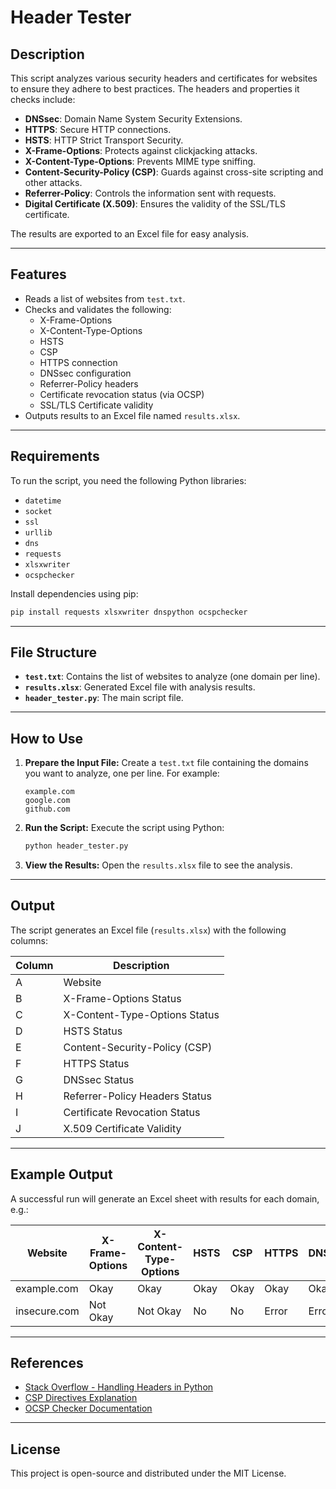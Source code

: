 # Header Tester

## Description
This script analyzes various security headers and certificates for websites to ensure they adhere to best practices. The headers and properties it checks include:

- **DNSsec**: Domain Name System Security Extensions.
- **HTTPS**: Secure HTTP connections.
- **HSTS**: HTTP Strict Transport Security.
- **X-Frame-Options**: Protects against clickjacking attacks.
- **X-Content-Type-Options**: Prevents MIME type sniffing.
- **Content-Security-Policy (CSP)**: Guards against cross-site scripting and other attacks.
- **Referrer-Policy**: Controls the information sent with requests.
- **Digital Certificate (X.509)**: Ensures the validity of the SSL/TLS certificate.

The results are exported to an Excel file for easy analysis.

---

## Features

- Reads a list of websites from `test.txt`.
- Checks and validates the following:
  - X-Frame-Options
  - X-Content-Type-Options
  - HSTS
  - CSP
  - HTTPS connection
  - DNSsec configuration
  - Referrer-Policy headers
  - Certificate revocation status (via OCSP)
  - SSL/TLS Certificate validity
- Outputs results to an Excel file named `results.xlsx`.

---

## Requirements

To run the script, you need the following Python libraries:

- `datetime`
- `socket`
- `ssl`
- `urllib`
- `dns`
- `requests`
- `xlsxwriter`
- `ocspchecker`

Install dependencies using pip:

```bash
pip install requests xlsxwriter dnspython ocspchecker
```

---

## File Structure

- **`test.txt`**: Contains the list of websites to analyze (one domain per line).
- **`results.xlsx`**: Generated Excel file with analysis results.
- **`header_tester.py`**: The main script file.

---

## How to Use

1. **Prepare the Input File:**
   Create a `test.txt` file containing the domains you want to analyze, one per line. For example:

   ```
   example.com
   google.com
   github.com
   ```

2. **Run the Script:**
   Execute the script using Python:

   ```bash
   python header_tester.py
   ```

3. **View the Results:**
   Open the `results.xlsx` file to see the analysis.

---

## Output

The script generates an Excel file (`results.xlsx`) with the following columns:

| Column | Description                       |
|--------|-----------------------------------|
| A      | Website                           |
| B      | X-Frame-Options Status           |
| C      | X-Content-Type-Options Status    |
| D      | HSTS Status                      |
| E      | Content-Security-Policy (CSP)    |
| F      | HTTPS Status                     |
| G      | DNSsec Status                    |
| H      | Referrer-Policy Headers Status   |
| I      | Certificate Revocation Status    |
| J      | X.509 Certificate Validity       |

---

## Example Output

A successful run will generate an Excel sheet with results for each domain, e.g.:

| Website       | X-Frame-Options | X-Content-Type-Options | HSTS | CSP | HTTPS | DNSsec | Referrer-Policy Headers | Revoked | X.509 |
|---------------|-----------------|-------------------------|------|-----|-------|--------|-------------------------|---------|-------|
| example.com   | Okay            | Okay                    | Okay | Okay| Okay  | Okay   | Okay                   | GOOD    | OK    |
| insecure.com  | Not Okay        | Not Okay                | No   | No  | Error | Error  | Not Okay               | Error   | Error |

---

## References

- [Stack Overflow - Handling Headers in Python](https://stackoverflow.com/questions/24533018/get-a-header-with-python-and-convert-in-json-requests-urllib2-json)
- [CSP Directives Explanation](https://stackoverflow.com/questions/55588079/csp-self-is-failing-in-various-directives)
- [OCSP Checker Documentation](https://github.com/OCSPChecker/ocspchecker)

---

## License
This project is open-source and distributed under the MIT License.

